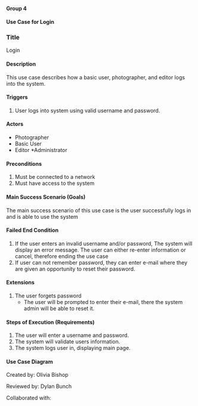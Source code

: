 #### Group 4
#### Use Case for Login


### Title
Login

#### Description
This use case describes how a basic user, photographer, and editor logs into the system.


#### Triggers
1. User logs into system using valid username and password.


#### Actors
* Photographer
* Basic User
* Editor
*Administrator

#### Preconditions
1. Must be connected to a network
2. Must have access to the system

#### Main Success Scenario (Goals)
The main success scenario of this use case is the user successfully logs in and is able to use the system


#### Failed End Condition
1. If the user enters an invalid username and/or password, The system will display an error message. The user can either re-enter information or cancel, therefore ending the use case 
2. If user can not remember password, they can enter e-mail where they are given an opportunity to reset their password.

#### Extensions
1. The user forgets password
	* The user will be prompted to enter their e-mail, there the system admin will be able to reset it.

#### Steps of Execution (Requirements)
1. The user will enter a username and password.
2. The system will validate users information.
3. The system logs user in, displaying main page.


#### Use Case Diagram




Created by: Olivia Bishop

Reviewed by: Dylan Bunch

Collaborated with: 



